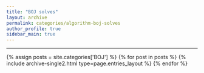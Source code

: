 ```yaml
---
title: "BOJ solves"
layout: archive
permalink: categories/algorithm-boj-solves
author_profile: true
sidebar_main: true
---
```


<!-- 공백이 포함되어 있는 카테고리 이름의 경우 site.categories.['a b c'] 이런식으로! -->

***

{% assign posts = site.categories['BOJ'] %}
{% for post in posts %} {% include archive-single2.html type=page.entries_layout %} {% endfor %}
